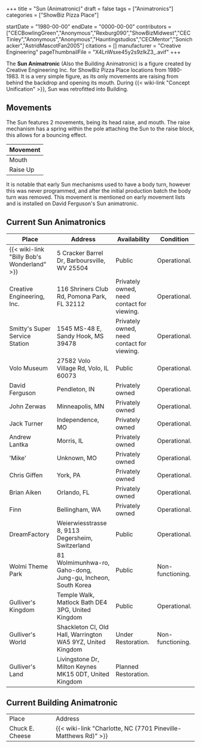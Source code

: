 +++
title = "Sun (Animatronic)"
draft = false
tags = ["Animatronics"]
categories = ["ShowBiz Pizza Place"]


startDate = "1980-00-00"
endDate = "0000-00-00"
contributors = ["CECBowlingGreen","Anonymous","Rexburg090","ShowBizMidwest","CEC Tinley","Anonymous","Anonymous","Hauntingstudios","CECMentor","Sonichacker","AstridMascotFan2005"]
citations = []
manufacturer = "Creative Engineering"
pageThumbnailFile = "X4LnWsxe45y2s9zlkZ3_.avif"
+++

The **Sun Animatronic** (Also the Building Animatronic) is a figure created by Creative Engineering Inc. for ShowBiz Pizza Place locations from 1980-1983. It is a very simple figure, as its only movements are raising from behind the backdrop and opening its mouth. During {{< wiki-link "Concept Unification" >}}, Sun was retrofitted into Building.

## Movements

The Sun features 2 movements, being its head raise, and mouth. The raise mechanism has a spring within the pole attaching the Sun to the raise block, this allows for a bouncing effect.

| Movement |
|----------|
| Mouth    |
| Raise Up |

It is notable that early Sun mechanisms used to have a body turn, however this was never programmed, and after the initial production batch the body turn was removed. This movement is mentioned on early movement lists and is installed on David Ferguson's Sun animatronic.

## Current Sun Animatronics

| Place                                            | Address                                                     | Availability                               | Condition        |
|--------------------------------------------------|-------------------------------------------------------------|--------------------------------------------|------------------|
| {{< wiki-link "Billy Bob's Wonderland" >}} | 5 Cracker Barrel Dr, Barboursville, WV 25504                | Public                                     | Operational.     |
| Creative Engineering, Inc.                       | 116 Shriners Club Rd, Pomona Park, FL 32112                 | Privately owned, need contact for viewing. | Operational.     |
| Smitty's Super Service Station                   | 1545 MS-48 E, Sandy Hook, MS 39478                          | Privately owned, need contact for viewing. | Operational.     |
| Volo Museum                                      | 27582 Volo Village Rd, Volo, IL 60073                       | Public                                     | Operational.     |
| David Ferguson                                   | Pendleton, IN                                               | Privately owned                            | Operational.     |
| John Zerwas                                      | Minneapolis, MN                                             | Privately owned                            | Operational.     |
| Jack Turner                                      | Independence, MO                                            | Privately owned                            | Operational.     |
| Andrew Lantka                                    | Morris, IL                                                  | Privately owned                            | Operational.     |
| 'Mike'                                           | Unknown, MO                                                 | Privately owned                            | Operational.     |
| Chris Giffen                                     | York, PA                                                    | Privately owned                            | Operational.     |
| Brian Aiken                                      | Orlando, FL                                                 | Privately owned                            | Operational.     |
| Finn                                             | Bellingham, WA                                              | Privately owned                            | Operational.     |
| DreamFactory                                     | Weierwiesstrasse 8, 9113 Degersheim, Switzerland            | Public                                     | Operational.     |
| Wolmi Theme Park                                 | 81 Wolmimunhwa-ro, Gaho-dong, Jung-gu, Incheon, South Korea | Public                                     | Non-functioning. |
| Gulliver's Kingdom                               | Temple Walk, Matlock Bath DE4 3PG, United Kingdom           | Public                                     | Operational.     |
| Gulliver's World                                 | Shackleton Cl, Old Hall, Warrington WA5 9YZ, United Kingdom | Under Restoration.                         | Non-functioning. |
| Gulliver's Land                                  | Livingstone Dr, Milton Keynes MK15 0DT, United Kingdom      | Planned Restoration.                       |                  |

## Current Building Animatronic

|                 |                                                                      |
|-----------------|----------------------------------------------------------------------|
| Place           | Address                                                              |
| Chuck E. Cheese | {{< wiki-link "Charlotte, NC (7701 Pineville-Matthews Rd)" >}} |